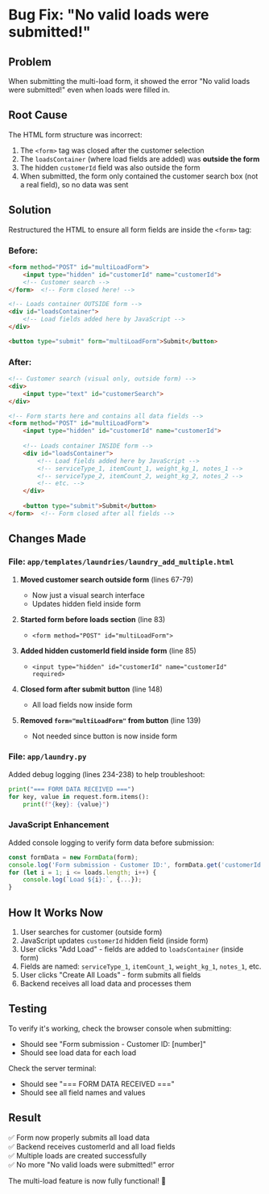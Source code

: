 # Bug Fix: "No valid loads were submitted!"

## Problem
When submitting the multi-load form, it showed the error "No valid loads were submitted!" even when loads were filled in.

## Root Cause
The HTML form structure was incorrect:
1. The `<form>` tag was closed after the customer selection
2. The `loadsContainer` (where load fields are added) was **outside the form**
3. The hidden `customerId` field was also outside the form
4. When submitted, the form only contained the customer search box (not a real field), so no data was sent

## Solution
Restructured the HTML to ensure all form fields are inside the `<form>` tag:

### Before:
```html
<form method="POST" id="multiLoadForm">
    <input type="hidden" id="customerId" name="customerId">
    <!-- Customer search -->
</form>  <!-- Form closed here! -->

<!-- Loads container OUTSIDE form -->
<div id="loadsContainer">
    <!-- Load fields added here by JavaScript -->
</div>

<button type="submit" form="multiLoadForm">Submit</button>
```

### After:
```html
<!-- Customer search (visual only, outside form) -->
<div>
    <input type="text" id="customerSearch">
</div>

<!-- Form starts here and contains all data fields -->
<form method="POST" id="multiLoadForm">
    <input type="hidden" id="customerId" name="customerId">
    
    <!-- Loads container INSIDE form -->
    <div id="loadsContainer">
        <!-- Load fields added here by JavaScript -->
        <!-- serviceType_1, itemCount_1, weight_kg_1, notes_1 -->
        <!-- serviceType_2, itemCount_2, weight_kg_2, notes_2 -->
        <!-- etc. -->
    </div>
    
    <button type="submit">Submit</button>
</form>  <!-- Form closed after all fields -->
```

## Changes Made

### File: `app/templates/laundries/laundry_add_multiple.html`

1. **Moved customer search outside form** (lines 67-79)
   - Now just a visual search interface
   - Updates hidden field inside form

2. **Started form before loads section** (line 83)
   - `<form method="POST" id="multiLoadForm">`

3. **Added hidden customerId field inside form** (line 85)
   - `<input type="hidden" id="customerId" name="customerId" required>`

4. **Closed form after submit button** (line 148)
   - All load fields now inside form

5. **Removed `form="multiLoadForm"` from button** (line 139)
   - Not needed since button is now inside form

### File: `app/laundry.py`

Added debug logging (lines 234-238) to help troubleshoot:
```python
print("=== FORM DATA RECEIVED ===")
for key, value in request.form.items():
    print(f"{key}: {value}")
```

### JavaScript Enhancement

Added console logging to verify form data before submission:
```javascript
const formData = new FormData(form);
console.log('Form submission - Customer ID:', formData.get('customerId'));
for (let i = 1; i <= loads.length; i++) {
    console.log(`Load ${i}:`, {...});
}
```

## How It Works Now

1. User searches for customer (outside form)
2. JavaScript updates `customerId` hidden field (inside form)
3. User clicks "Add Load" - fields are added to `loadsContainer` (inside form)
4. Fields are named: `serviceType_1`, `itemCount_1`, `weight_kg_1`, `notes_1`, etc.
5. User clicks "Create All Loads" - form submits all fields
6. Backend receives all load data and processes them

## Testing

To verify it's working, check the browser console when submitting:
- Should see "Form submission - Customer ID: [number]"
- Should see load data for each load

Check the server terminal:
- Should see "=== FORM DATA RECEIVED ===" 
- Should see all field names and values

## Result

✅ Form now properly submits all load data  
✅ Backend receives customerId and all load fields  
✅ Multiple loads are created successfully  
✅ No more "No valid loads were submitted!" error  

The multi-load feature is now fully functional! 🎉
